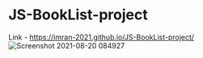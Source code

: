 # JS-BookList-project
Link - https://imran-2021.github.io/JS-BookList-project/
![Screenshot 2021-08-20 084927](https://user-images.githubusercontent.com/76750607/130171917-75ea0a40-5971-4964-89d9-37ff60886691.png)
